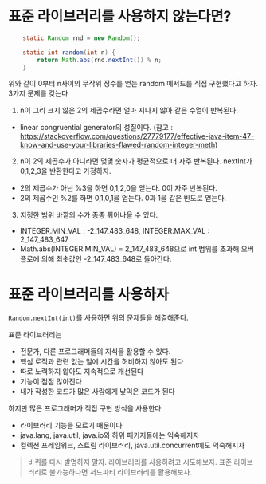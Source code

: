 # 표준 라이브러리를 사용하지 않는다면?
```java
    static Random rnd = new Random();

    static int random(int n) {
        return Math.abs(rnd.nextInt()) % n;
    }
```
위와 같이 0부터 n사이의 무작위 정수를 얻는 random 메서드를 직접 구현했다고 하자. 3가지 문제를 갖는다
1. n이 그리 크지 않은 2의 제곱수라면 얼마 지나지 않아 같은 수열이 반복된다.
- linear congruential generator의 성질이다. (참고 : https://stackoverflow.com/questions/27779177/effective-java-item-47-know-and-use-your-libraries-flawed-random-integer-meth)
2. n이 2의 제곱수가 아니라면 몇몇 숫자가 평균적으로 더 자주 반복된다.
nextInt가 0,1,2,3을 반환한다고 가정하자. 
- 2의 제곱수가 아닌 %3을 하면 0,1,2,0을 얻는다. 0이 자주 반복된다.
- 2의 제곱수인 %2를 하면 0,1,0,1을 얻는다. 0과 1을 같은 빈도로 얻는다. 
3. 지정한 범위 바깥의 수가 종종 튀어나올 수 있다.
- INTEGER.MIN_VAL : -2_147_483_648, INTEGER.MAX_VAL : 2_147_483_647
- Math.abs(INTEGER.MIN_VAL) = 2_147_483_648으로 int 범위를 초과해 오버플로에 의해 최솟값인 -2_147_483_648로 돌아간다. 

# 표준 라이브러리를 사용하자 
`Random.nextInt(int)`를 사용하면 위의 문제들을 해결해준다.

표준 라이브러리는
- 전문가, 다른 프로그래머들의 지식을 활용할 수 있다.
- 핵심 로직과 관련 없는 일에 시간을 허비하지 않아도 된다
- 따로 노력하지 않아도 지속적으로 개선된다
- 기능이 점점 많아진다
- 내가 작성한 코드가 많은 사람에게 낯익은 코드가 된다

하지만 많은 프로그래머가 직접 구현 방식을 사용한다
- 라이브러리 기능을 모르기 때문이다
- java.lang, java.util, java.io와 하위 패키지들에는 익숙해지자
- 컬렉션 프레임워크, 스트림 라이브러리, java.util.concurrent에도 익숙해지자

> 바퀴를 다시 발명하지 말자. 라이브러리를 사용하려고 시도해보자. 표준 라이브러리로 불가능하다면 서드파티 라이브러리를 활용해보자. 

